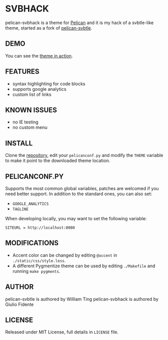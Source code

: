 # SVBHACK

pelican-svbhack is a theme for [Pelican](http://getpelican.com) and it is my hack of a svbtle-like theme, started as a fork of [pelican-svbtle](https://github.com/wting/pelican-svbtle).

## DEMO

You can see the [theme in action](http://www.giuliofidente.im/).

## FEATURES

- syntax highlighting for code blocks
- supports google analytics
- custom list of links

## KNOWN ISSUES

- no IE testing
- no custom menu

## INSTALL

Clone the [repository](https://github.com/giulivo/pelican-svbhack), edit your `pelicanconf.py` and modify the `THEME` variable to make it point to the downloaded theme location.

## PELICANCONF.PY

Supports the most common global variables, patches are welcomed if you need better support. In addition to the standard ones, you can also set:

- `GOOGLE_ANALYTICS`
- `TAGLINE`

When developing locally, you may want to set the following variable:

`SITEURL = http://localhost:8000`

## MODIFICATIONS

- Accent color can be changed by editing `@accent` in `./static/css/style.less`.
- A different Pygmentize theme can be used by editing `./Makefile` and running `make pygments`.

## AUTHOR

pelican-svbtle is authored by William Ting
pelican-svbhack is authored by Giulio Fidente

## LICENSE

Released under MIT License, full details in `LICENSE` file.